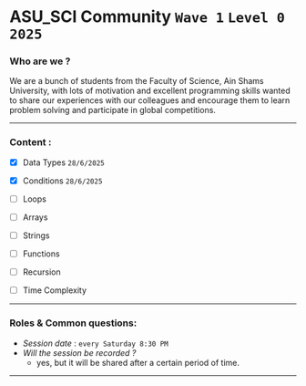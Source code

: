 # ASU_SCI Community `Wave 1` `Level 0` `2025`

### **Who are we ?**

We are a bunch of  students from the Faculty of Science, Ain Shams University, with lots of motivation and excellent programming skills wanted to share our experiences with our colleagues and encourage them to learn problem solving and participate in global competitions.

---
### **Content :**
  - [x] Data Types `28/6/2025`
  - [x] Conditions `28/6/2025`
  - [ ] Loops
  - [ ] Arrays
  - [ ] Strings
  - [ ] Functions
  - [ ] Recursion
  - [ ] Time Complexity


  ---
  ### **Roles & Common questions:**
   - *Session date* : `every Saturday 8:30 PM`
   - *Will the session be recorded ?*
     - yes, but it will be shared after a certain period of time.
   



---
